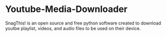 # Youtube-Media-Downloader
SnagThis! is an open source and free python software created to download youtbe playlist, videos, and audio files to be used on their device. 
